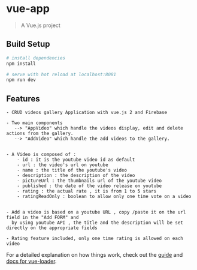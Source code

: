 # vue-app

> A Vue.js project

## Build Setup

``` bash
# install dependencies
npm install

# serve with hot reload at localhost:8081
npm run dev
```
## Features

```
- CRUD videos gallery Application with vue.js 2 and Firebase

- Two main components 
   --> "AppVideo" which handle the videos display, edit and delete actions from the gallery.
   --> "AddVideo" which handle the add videos to the gallery.
   
   
- A Video is composed of :
    - id : it is the youtube video id as default
    - url : the video's url on youtube
    - name : the title of the youtube's video
    - description : the description of the video
    - pictureUrl : the thumbnails url of the youtube video
    - published : the date of the video release on youtube
    - rating : the actual rate , it is from 1 to 5 stars
    - ratingReadOnly : boolean to allow only one time vote on a video
    
   
- Add a video is based on a youtube URL , copy /paste it on the url field in the "Add FORM" and
  by using youtube API , the title and the description will be set directly on the appropriate fields

- Rating feature included, only one time rating is allowed on each video

```


For a detailed explanation on how things work, check out the [guide](http://vuejs-templates.github.io/webpack/) and [docs for vue-loader](http://vuejs.github.io/vue-loader).
